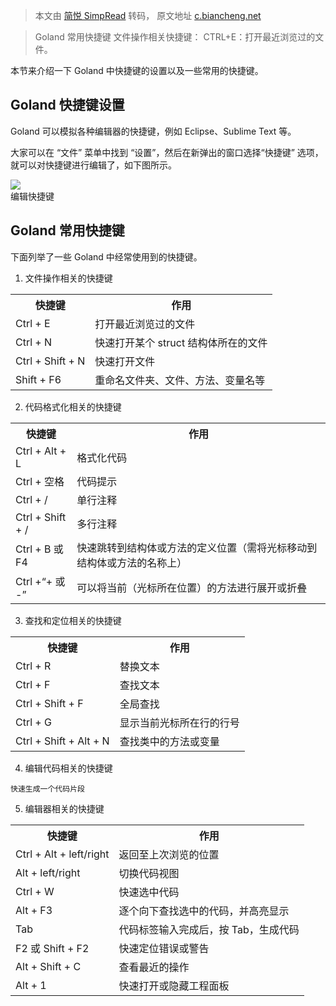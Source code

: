 > 本文由 [简悦 SimpRead](http://ksria.com/simpread/) 转码， 原文地址 [c.biancheng.net](http://c.biancheng.net/view/6216.html)

> Goland 常用快捷键 文件操作相关快捷键： CTRL+E：打开最近浏览过的文件。

本节来介绍一下 Goland 中快捷键的设置以及一些常用的快捷键。

Goland 快捷键设置
------------

Goland 可以模拟各种编辑器的快捷键，例如 Eclipse、Sublime Text 等。

大家可以在 “文件” 菜单中找到 “设置”，然后在新弹出的窗口选择“快捷键” 选项，就可以对快捷键进行编辑了，如下图所示。

![](http://c.biancheng.net/uploads/allimg/191028/4-19102P95535642.gif)  
编辑快捷键

Goland 常用快捷键
------------

下面列举了一些 Goland 中经常使用到的快捷键。

1) 文件操作相关的快捷键

<table><tbody><tr><th>快捷键</th><th>作用</th></tr><tr><td>Ctrl + E</td><td>打开最近浏览过的文件</td></tr><tr><td>Ctrl + N</td><td>快速打开某个 struct 结构体所在的文件</td></tr><tr><td>Ctrl + Shift + N</td><td>快速打开文件</td></tr><tr><td>Shift + F6</td><td>重命名文件夹、文件、方法、变量名等</td></tr></tbody></table>

2) 代码格式化相关的快捷键

<table><tbody><tr><th>快捷键</th><th>作用</th></tr><tr><td>Ctrl + Alt + L</td><td>格式化代码</td></tr><tr><td>Ctrl + 空格</td><td>代码提示</td></tr><tr><td>Ctrl + /</td><td>单行注释</td></tr><tr><td>Ctrl + Shift + /</td><td>多行注释</td></tr><tr><td>Ctrl + B 或 F4</td><td>快速跳转到结构体或方法的定义位置（需将光标移动到结构体或方法的名称上）</td></tr><tr><td>Ctrl +“+ 或 -”</td><td>可以将当前（光标所在位置）的方法进行展开或折叠</td></tr></tbody></table>

3) 查找和定位相关的快捷键

<table><tbody><tr><th>快捷键</th><th>作用</th></tr><tr><td>Ctrl + R</td><td>替换文本</td></tr><tr><td>Ctrl + F</td><td>查找文本</td></tr><tr><td>Ctrl + Shift + F</td><td>全局查找</td></tr><tr><td>Ctrl + G</td><td>显示当前光标所在行的行号</td></tr><tr><td>Ctrl + Shift + Alt + N</td><td>查找类中的方法或变量</td></tr></tbody></table>

4) 编辑代码相关的快捷键

```
快速生成一个代码片段
```

5) 编辑器相关的快捷键

<table><tbody><tr><th>快捷键</th><th>作用</th></tr><tr><td>Ctrl + Alt + left/right</td><td>返回至上次浏览的位置</td></tr><tr><td>Alt + left/right</td><td>切换代码视图</td></tr><tr><td>Ctrl + W</td><td>快速选中代码</td></tr><tr><td>Alt + F3</td><td>逐个向下查找选中的代码，并高亮显示</td></tr><tr><td>Tab</td><td>代码标签输入完成后，按 Tab，生成代码</td></tr><tr><td>F2 或 Shift + F2</td><td>快速定位错误或警告</td></tr><tr><td>Alt + Shift + C</td><td>查看最近的操作</td></tr><tr><td>Alt + 1</td><td>快速打开或隐藏工程面板</td></tr></tbody></table>